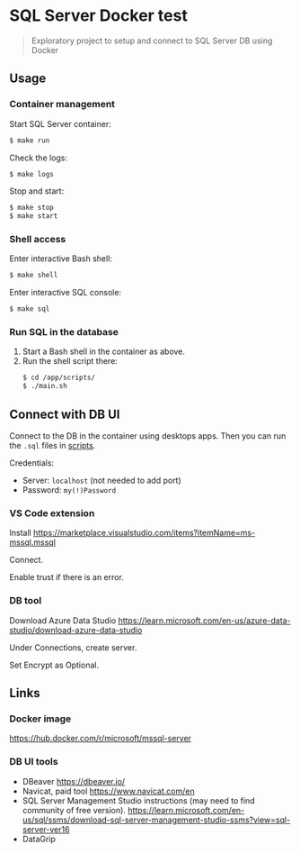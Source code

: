 # SQL Server Docker test
> Exploratory project to setup and connect to SQL Server DB using Docker

## Usage

### Container management

Start SQL Server container:

```sh
$ make run
```

Check the logs:

```sh
$ make logs
```

Stop and start:

```sh
$ make stop
$ make start
```

### Shell access

Enter interactive Bash shell:

```sh
$ make shell
```

Enter interactive SQL console:

```sh
$ make sql
```

### Run SQL in the database

1. Start a Bash shell in the container as above.
1. Run the shell script there:
    ```sh
    $ cd /app/scripts/
    $ ./main.sh
    ```

## Connect with DB UI

Connect to the DB in the container using desktops apps. Then you can run the `.sql` files in [scripts](/scripts/).

Credentials:

- Server: `localhost` (not needed to add port)
- Password: `my(!)Password`

### VS Code extension

Install https://marketplace.visualstudio.com/items?itemName=ms-mssql.mssql

Connect.

Enable trust if there is an error.

### DB tool

Download Azure Data Studio https://learn.microsoft.com/en-us/azure-data-studio/download-azure-data-studio

Under Connections, create server.

Set Encrypt as Optional.


## Links

### Docker image

https://hub.docker.com/r/microsoft/mssql-server

### DB UI tools

- DBeaver https://dbeaver.io/
- Navicat, paid tool https://www.navicat.com/en
- SQL Server Management Studio instructions (may need to find community of free version). https://learn.microsoft.com/en-us/sql/ssms/download-sql-server-management-studio-ssms?view=sql-server-ver16
- DataGrip
